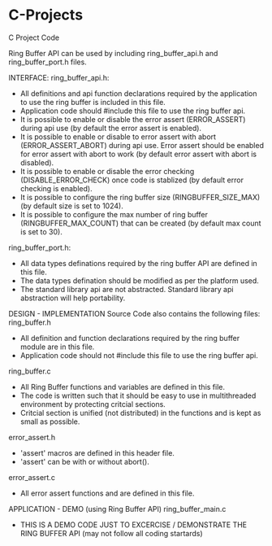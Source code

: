 # C-Projects
C Project Code

Ring Buffer API can be used by including ring_buffer_api.h and ring_buffer_port.h files.

INTERFACE:
ring_buffer_api.h:
- All definitions and api function declarations required by the application to use the ring buffer is included in this file.
- Application code should #include this file to use the ring buffer api.
- It is possible to enable or disable the error assert (ERROR_ASSERT) during api use (by default the error assert is enabled).
- It is possible to enable or disable to error assert with abort (ERROR_ASSERT_ABORT) during api use. Error assert should be enabled for error assert with abort to work (by default error assert with abort is disabled).
- It is possible to enable or disable the error checking (DISABLE_ERROR_CHECK) once code is stablized (by default error checking is enabled).
- It is possible to configure the ring buffer size (RINGBUFFER_SIZE_MAX) (by default size is set to 1024).
- It is possible to configure the max number of ring buffer (RINGBUFFER_MAX_COUNT) that can be created (by default max count is set to 30).

ring_buffer_port.h:
- All data types definations required by the ring buffer API are defined in this file.
- The data types defination should be modified as per the platform used.
- The standard library api are not abstracted. Standard library api abstraction will help portability.


DESIGN - IMPLEMENTATION
Source Code also contains the following files:
ring_buffer.h
- All definition and function declarations required by the ring buffer module are in this file.
- Application code should not #include this file to use the ring buffer api.

ring_buffer.c
- All Ring Buffer functions and variables are defined in this file.
- The code is written such that it should be easy to use in multithreaded environment by protecting critcial sections.
- Critcial section is unified (not distributed) in the functions and is kept as small as possible.

error_assert.h
 - 'assert' macros are defined in this header file.
 - 'assert' can be with or without abort().
 
 error_assert.c
 - All error assert functions and are defined in this file.
 
 
 APPLICATION - DEMO (using Ring Buffer API)
 ring_buffer_main.c
 - THIS IS A DEMO CODE JUST TO EXCERCISE / DEMONSTRATE THE RING BUFFER API (may not follow all coding startards)
